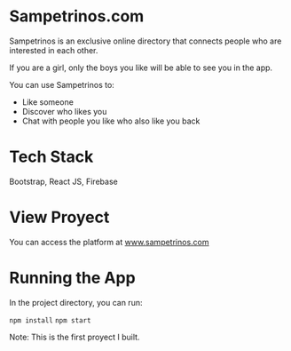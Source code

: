 # Sampetrinos.com
Sampetrinos is an exclusive online directory that connects people who are interested in each other.

If you are a girl, only the boys you like will be able to see you in the app.

You can use Sampetrinos to:
- Like someone
- Discover who likes you
- Chat with people you like who also like you back

# Tech Stack
Bootstrap, React JS, Firebase

# View Proyect
You can access the platform at www.sampetrinos.com

# Running the App
In the project directory, you can run:

`npm install`
`npm start`

Note: This is the first proyect I built. 
